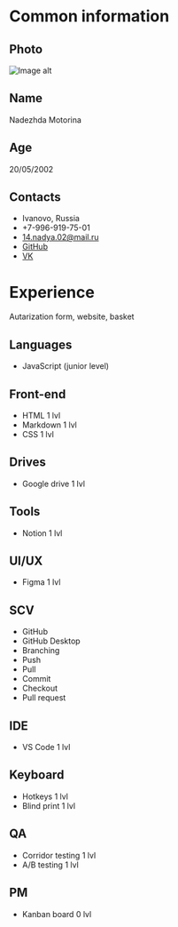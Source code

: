 # Common information

## Photo
![Image alt](https://avatars.githubusercontent.com/u/80123213?v=4)

## Name
Nadezhda Motorina

## Age
20/05/2002

## Contacts
- Ivanovo, Russia
- +7-996-919-75-01
- 14.nadya.02@mail.ru
- [GitHub](https://github.com/Nadmot)
- [VK](https://vk.com/nadezhda__14)

# Experience
Autarization form, website, basket

## Languages
- JavaScript (junior level)

## Front-end
- HTML 1 lvl 
- Markdown 1 lvl
- CSS 1 lvl

## Drives
- Google drive 1 lvl

## Tools
- Notion 1 lvl

## UI/UX
- Figma 1 lvl

## SCV
- GitHub
- GitHub Desktop
- Branching
- Push
- Pull
- Commit
- Checkout
- Pull request

## IDE
- VS Code 1 lvl

## Keyboard
- Hotkeys 1 lvl
- Blind print 1 lvl

## QA
- Corridor testing 1 lvl
- A/B testing 1 lvl

## PM
- Kanban board 0 lvl
